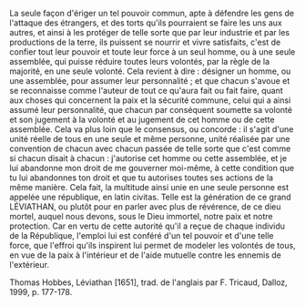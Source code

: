 La seule façon d'ériger un tel pouvoir commun, apte à défendre les gens de l'attaque des étrangers, et des torts qu'ils pourraient se faire les uns aux autres, et ainsi à les protéger de telle sorte que par leur industrie et par les productions de la terre, ils puissent se nourrir et vivre satisfaits, c'est de confier tout leur pouvoir et toute leur force à un seul homme, ou à une seule assemblée, qui puisse réduire toutes leurs volontés, par la règle de la majorité, en une seule volonté. 
Cela revient à dire : désigner un homme, ou une assemblée, pour assumer leur personnalité ; et que chacun s'avoue et se reconnaisse comme l'auteur de tout ce qu'aura fait ou fait faire, quant aux choses qui concernent la paix et la sécurité commune, celui qui a ainsi assumé leur personnalité, que chacun par conséquent soumette sa volonté et son jugement à la volonté et au jugement de cet homme ou de cette assemblée. Cela va plus loin que le consensus, ou concorde : il s'agit d'une unité réelle de tous en une seule et même personne, unité réalisée par une convention de chacun avec chacun passée de telle sorte que c'est comme si chacun disait à chacun : j'autorise cet homme ou cette assemblée, et je lui abandonne mon droit de me gouverner moi-même, à cette condition que tu lui abandonnes ton droit et que tu autorises toutes ses actions de la même manière. Cela fait, la multitude ainsi unie en une seule personne est appelée une république, en latin civitas. 
Telle est la génération de ce grand LÉVIATHAN, ou plutôt pour en parler avec plus de révérence, de ce dieu mortel, auquel nous devons, sous le Dieu immortel, notre paix et notre protection. Car en vertu de cette autorité qu'il a reçue de chaque individu de la République, l'emploi lui est conféré d'un tel pouvoir et d'une telle force, que l'effroi qu'ils inspirent lui permet de modeler les volontés de tous, en vue de la paix à l'intérieur et de l'aide mutuelle contre les ennemis de l'extérieur.

Thomas Hobbes, Léviathan [1651], trad. de l'anglais par F. Tricaud, Dalloz, 1999, p. 177-178.
